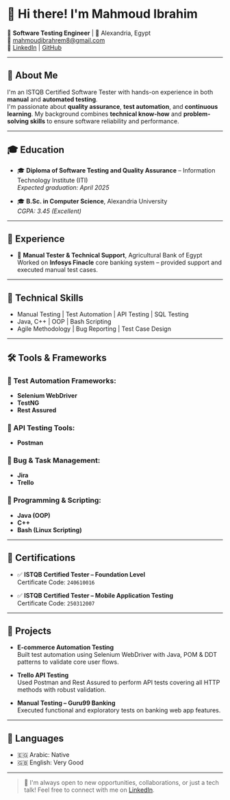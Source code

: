 # 👋 Hi there! I'm Mahmoud Ibrahim

🎯 **Software Testing Engineer** | 📍 Alexandria, Egypt  
📧 [mahmoudibrahrem8@gmail.com](mailto:mahmoudibrahrem8@gmail.com)  
🔗 [LinkedIn](https://www.linkedin.com/in/mahmoud-ibrahim-498418234) | [GitHub](https://github.com/MahmoudIbrahim99)

---

## 🧪 About Me

I'm an ISTQB Certified Software Tester with hands-on experience in both **manual** and **automated testing**.  
I'm passionate about **quality assurance**, **test automation**, and **continuous learning**. My background combines **technical know-how** and **problem-solving skills** to ensure software reliability and performance.

---

## 🎓 Education

- 🎓 **Diploma of Software Testing and Quality Assurance** – Information Technology Institute (ITI)  
  _Expected graduation: April 2025_
  
- 🎓 **B.Sc. in Computer Science**, Alexandria University  
  _CGPA: 3.45 (Excellent)_

---

## 💼 Experience

- 🏦 **Manual Tester & Technical Support**, Agricultural Bank of Egypt  
  Worked on **Infosys Finacle** core banking system – provided support and executed manual test cases.

---

## 🧰 Technical Skills

- Manual Testing | Test Automation | API Testing | SQL Testing  
- Java, C++ | OOP | Bash Scripting  
- Agile Methodology | Bug Reporting | Test Case Design

---

## 🛠️ Tools & Frameworks

### 🔹 Test Automation Frameworks:
- **Selenium WebDriver**
- **TestNG**
- **Rest Assured**

### 🔹 API Testing Tools:
- **Postman**

### 🔹 Bug & Task Management:
- **Jira**
- **Trello**

### 🔹 Programming & Scripting:
- **Java (OOP)**
- **C++**
- **Bash (Linux Scripting)**

---

## 📱 Certifications

- ✅ **ISTQB Certified Tester – Foundation Level**  
  Certificate Code: `240610016`

- ✅ **ISTQB Certified Tester – Mobile Application Testing**  
  Certificate Code: `250312007`

---

## 🚀 Projects

- **E-commerce Automation Testing**  
  Built test automation using Selenium WebDriver with Java, POM & DDT patterns to validate core user flows.

- **Trello API Testing**  
  Used Postman and Rest Assured to perform API tests covering all HTTP methods with robust validation.

- **Manual Testing – Guru99 Banking**  
  Executed functional and exploratory tests on banking web app features.

---

## 💬 Languages

- 🇪🇬 Arabic: Native  
- 🇬🇧 English: Very Good

---

> 🧠 I'm always open to new opportunities, collaborations, or just a tech talk! Feel free to connect with me on [LinkedIn](https://www.linkedin.com/in/mahmoud-ibrahim-498418234).
